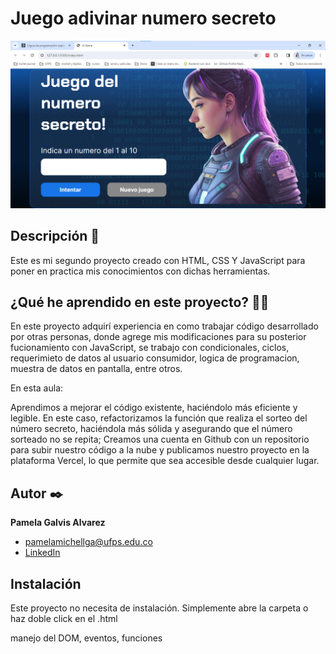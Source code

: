 # Juego adivinar numero secreto
![Imagen del proyecto](https://github.com/pamelamichellga01/Mi-Portafolio/blob/main/Juego-Secreto/img/juego-secreto.png?raw=true)


## Descripción 📑

Este es mi segundo proyecto creado con HTML, CSS Y JavaScript para poner en practica mis conocimientos con dichas herramientas. 

## ¿Qué he aprendido en este proyecto? 🙇🏻 

En este proyecto adquirí experiencia en como trabajar código desarrollado por otras personas, donde agrege mis modificaciones para su posterior fucionamiento con JavaScript, se trabajo con condicionales, ciclos, requerimieto de datos al usuario consumidor, logica de programacion, muestra de datos en pantalla, entre otros.

En esta aula:

Aprendimos a mejorar el código existente, haciéndolo más eficiente y legible. En este caso, refactorizamos la función que realiza el sorteo del número secreto, haciéndola más sólida y asegurando que el número sorteado no se repita;
Creamos una cuenta en Github con un repositorio para subir nuestro código a la nube y publicamos nuestro proyecto en la plataforma Vercel, lo que permite que sea accesible desde cualquier lugar.

## Autor ✒️
**Pamela Galvis Alvarez**

* [pamelamichellga@ufps.edu.co](pamelamichellga@ufps.edu.co)
* [LinkedIn](https://www.linkedin.com/in/pamela-michell-galvis-alvarez-b4b8611bb/)

## Instalación 
Este proyecto no necesita de instalación. Simplemente abre la carpeta o haz doble click en el .html
  
manejo del DOM, eventos, funciones
